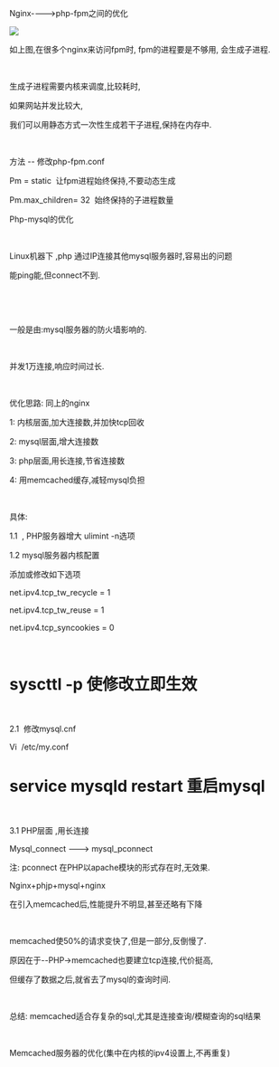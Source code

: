 Nginx---->php-fpm之间的优化



![](https://gitee.com/hxc8/images7/raw/master/img/202407190801462.jpg)



如上图,在很多个nginx来访问fpm时, fpm的进程要是不够用, 会生成子进程.

 

生成子进程需要内核来调度,比较耗时,

如果网站并发比较大,

我们可以用静态方式一次性生成若干子进程,保持在内存中.

 

方法 -- 修改php-fpm.conf

Pm = static  让fpm进程始终保持,不要动态生成

Pm.max_children= 32  始终保持的子进程数量



Php-mysql的优化

 

Linux机器下 ,php 通过IP连接其他mysql服务器时,容易出的问题

能ping能,但connect不到.

 

 

一般是由:mysql服务器的防火墙影响的.

 

并发1万连接,响应时间过长.

 

优化思路: 同上的nginx

1: 内核层面,加大连接数,并加快tcp回收

2: mysql层面,增大连接数

3: php层面,用长连接,节省连接数

4: 用memcached缓存,减轻mysql负担

 

具体:

1.1  , PHP服务器增大 ulimint -n选项

1.2 mysql服务器内核配置

添加或修改如下选项

net.ipv4.tcp_tw_recycle = 1

net.ipv4.tcp_tw_reuse = 1

net.ipv4.tcp_syncookies = 0

 

# syscttl -p 使修改立即生效

 

2.1  修改mysql.cnf

Vi  /etc/my.conf

# service mysqld restart 重启mysql

 

3.1 PHP层面 ,用长连接

Mysql_connect ---> mysql_pconnect

注: pconnect 在PHP以apache模块的形式存在时,无效果.



Nginx+phjp+mysql+nginx

在引入memcached后,性能提升不明显,甚至还略有下降

 

memcached使50%的请求变快了,但是一部分,反倒慢了.

原因在于--PHP->memcached也要建立tcp连接,代价挺高,

但缓存了数据之后,就省去了mysql的查询时间.

 

总结: memcached适合存复杂的sql,尤其是连接查询/模糊查询的sql结果

 

Memcached服务器的优化(集中在内核的ipv4设置上,不再重复)



